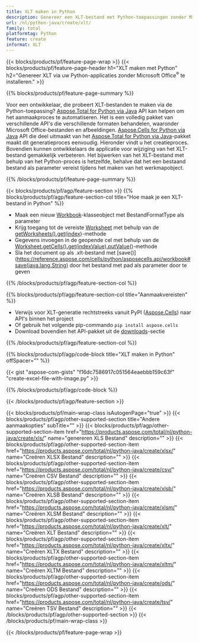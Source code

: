 ```yaml
---
title: XLT maken in Python
description: Genereer een XLT-bestand met Python-toepassingen zonder Microsoft Office te gebruiken. 
url: /nl/python-java/create/xlt/
family: total
platformtag: Python
feature: create
informat: XLT
---
```

{{< blocks/products/pf/feature-page-wrap >}}
{{< blocks/products/pf/feature-page-header h1="XLT maken met Python" h2="Genereer XLT via uw Python-applicaties zonder Microsoft Office<sup>&reg;</sup> te installeren." >}}

{{% blocks/products/pf/feature-page-summary %}}

Voor een ontwikkelaar, die probeert XLT-bestanden te maken via de Python-toepassing? [Aspose.Total for Python via Java](https://products.aspose.com/total/python-java/) API kan helpen om het aanmaakproces te automatiseren. Het is een volledig pakket van verschillende API's die verschillende formaten behandelen, waaronder Microsoft Office-bestanden en afbeeldingen. [Aspose.Cells for Python via Java](https://products.aspose.com/cells/python-java/) API die deel uitmaakt van het [Aspose.Total for Python via Java](https://products.aspose.com/total/python-java/)-pakket maakt dit generatieproces eenvoudig. Hieronder vindt u het creatieproces. Bovendien kunnen ontwikkelaars de applicatie voor wijziging van het XLT-bestand gemakkelijk verbeteren. Het bijwerken van het XLT-bestand met behulp van het Python-proces is hetzelfde, behalve dat het een bestaand bestand als parameter vereist tijdens het maken van het werkmapobject.

{{% /blocks/products/pf/feature-page-summary %}}

{{< blocks/products/pf/agp/feature-section >}}
{{% blocks/products/pf/agp/feature-section-col title="Hoe maak je een XLT-bestand in Python" %}}

- Maak een nieuw [Workbook](https://reference.aspose.com/cells/python/asposecells.api/Workbook)-klasseobject met BestandFormatType als parameter
- Krijg toegang tot de vereiste [Worksheet](https://reference.aspose.com/cells/python/asposecells.api/Worksheet) met behulp van de [getWorksheets().get(index)](https://reference.aspose.com/cells/python/asposecells.api/workbook#Worksheets)-methode
- Gegevens invoegen in de geopende cel met behulp van de [Worksheet.getCells().get(indexValue).putValue()](https://reference.aspose.com/cells/python/asposecells.api/worksheet#Cells)-methode
- Sla het document op als .xlt-bestand met [save()](https://reference.aspose.com/cells/python/asposecells.api/workbook#save(java.lang.String) door het bestand met pad als parameter door te geven

{{% /blocks/products/pf/agp/feature-section-col %}}

{{% blocks/products/pf/agp/feature-section-col title="Aanmaakvereisten" %}}

- Verwijs voor XLT-generatie rechtstreeks vanuit PyPI ([Aspose.Cells](https://pypi.org/project/aspose-cells/)) naar API's binnen het project
- Of gebruik het volgende pip-commando ```pip install aspose.cells``` 
- Download bovendien het API-pakket uit de [downloads](https://downloads.aspose.com/cells/python-java)-sectie 

{{% /blocks/products/pf/agp/feature-section-col %}}

{{% blocks/products/pf/agp/code-block title="XLT maken in Python" offSpacer="" %}}

{{< gist "aspose-com-gists" "f16dc7586917c051564eaebbb159c63f" "create-excel-file-with-image.py" >}}

{{% /blocks/products/pf/agp/code-block %}}

{{< /blocks/products/pf/agp/feature-section >}}

{{< blocks/products/pf/main-wrap-class isAutogenPage="true" >}}
{{< blocks/products/pf/agp/other-supported-section title="Andere aanmaakopties" subTitle="" >}}
{{< blocks/products/pf/agp/other-supported-section-item href="https://products.aspose.com/total/nl/python-java/create/xls/" name="genereren XLS Bestand" description="" >}}
{{< blocks/products/pf/agp/other-supported-section-item href="https://products.aspose.com/total/nl/python-java/create/xlsx/" name="Creëren XLSX Bestand" description="" >}}
{{< blocks/products/pf/agp/other-supported-section-item href="https://products.aspose.com/total/nl/python-java/create/csv/" name="Creëren CSV Bestand" description="" >}}
{{< blocks/products/pf/agp/other-supported-section-item href="https://products.aspose.com/total/nl/python-java/create/xlsb/" name="Creëren XLSB Bestand" description="" >}}
{{< blocks/products/pf/agp/other-supported-section-item href="https://products.aspose.com/total/nl/python-java/create/xlsm/" name="Creëren XLSM Bestand" description="" >}}
{{< blocks/products/pf/agp/other-supported-section-item href="https://products.aspose.com/total/nl/python-java/create/xlt/" name="Creëren XLT Bestand" description="" >}}
{{< blocks/products/pf/agp/other-supported-section-item href="https://products.aspose.com/total/nl/python-java/create/xltx/" name="Creëren XLTX Bestand" description="" >}}
{{< blocks/products/pf/agp/other-supported-section-item href="https://products.aspose.com/total/nl/python-java/create/xltm/" name="Creëren XLTM Bestand" description="" >}}
{{< blocks/products/pf/agp/other-supported-section-item href="https://products.aspose.com/total/nl/python-java/create/ods/" name="Creëren ODS Bestand" description="" >}}
{{< blocks/products/pf/agp/other-supported-section-item href="https://products.aspose.com/total/nl/python-java/create/tsv/" name="Creëren TSV Bestand" description="" >}}
{{< /blocks/products/pf/agp/other-supported-section >}}
{{< /blocks/products/pf/main-wrap-class >}}

{{< /blocks/products/pf/feature-page-wrap >}}
